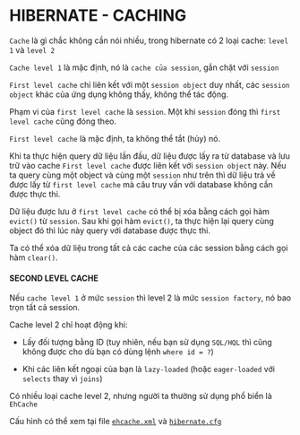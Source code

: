 # HIBERNATE - CACHING

`Cache` là gì chắc không cần nói nhiều, trong hibernate có 2 loại cache: `level 1` và `level 2`

`Cache level 1` là mặc định, nó là `cache của session`, gắn chặt với `session`

`First level cache` chỉ liên kết với một `session object` duy nhất, các `session object` khác của ứng dụng không thấy, không thể tác động.

Phạm vi của `first level cache` là `session`. Một khi `session` đóng thì `first level cache` cũng đóng theo.

`First level cache` là mặc định, ta không thể tắt (hủy) nó.

Khi ta thực hiện query dữ liệu lần đầu, dữ liệu được lấy ra từ database và lưu trữ vào cache
`First level cache` được liên kết với `session object` này. 
Nếu ta query cùng một object và cùng một `session` như trên thì dữ liệu trả về được lấy từ `first level cache` mà câu truy vấn với database không cần được thực thi.

Dữ liệu được lưu ở `first level cache` có thể bị xóa bằng cách gọi hàm `evict()` từ `session`. 
Sau khi gọi hàm `evict()`, ta thực hiện lại query cùng object đó thì lúc này query với database được thực thi.

Ta có thể xóa dữ liệu trong tất cả các cache của các session bằng cách gọi hàm `clear()`.


#### SECOND LEVEL CACHE

Nếu `cache level 1` ở mức `session` thì level 2 là mức `session factory`, nó bao trọn tất cả session.

Cache level 2 chỉ hoạt động khi:

- Lấy đối tượng bằng ID (tuy nhiên, nếu bạn sử dụng `SQL/HQL` thì cũng không được cho dù bạn có dùng lệnh `where id = ?`) 

- Khi các liên kết ngoại của bạn là `lazy-loaded` (hoặc `eager-loaded` với `selects` thay vì `joins`)

Có nhiều loại cache level 2, nhưng người ta thường sử dụng phổ biển là `EhCache`

Cấu hình có thể xem tại file [`ehcache.xml`](./src/main/resources/ehcache.xml) và [`hibernate.cfg`](./src/main/resources/hibernate.cfg.xml)
